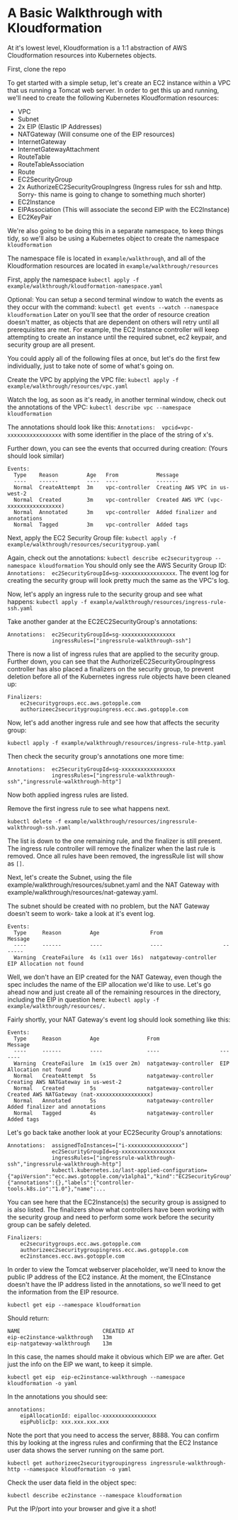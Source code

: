 # A Basic Walkthrough with Kloudformation

At it's lowest level, Kloudformation is a 1:1 abstraction of AWS Cloudformation resources into Kubernetes objects.

First, clone the repo

<NEED TO INSERT BLOCK ABOUT CLONING AND SETTING UP DEPENDENCIES>


To get started with a simple setup, let's create an EC2 instance within a VPC that us running a Tomcat web server. In order to get this up and running, we'll need to create the following Kubernetes Kloudformation resources:

- VPC
- Subnet
- 2x EIP (Elastic IP Addresses)
- NATGateway (Will consume one of the EIP resources)
- InternetGateway
- InternetGatewayAttachment
- RouteTable
- RouteTableAssociation
- Route
- EC2SecurityGroup
- 2x AuthorizeEC2SecurityGroupIngress (Ingress rules for ssh and http. Sorry- this name is going to change to something much shorter)
- EC2Instance
- EIPAssociation (This will associate the second EIP with the EC2Instance)
- EC2KeyPair

We're also going to be doing this in a separate namespace, to keep things tidy, so we'll also be using a Kubernetes object to create the namespace `kloudformation`

The namespace file is located in `example/walkthrough`, and all of the Kloudformation resources are located in `example/walkthrough/resources`

First, apply the namespace `kubectl apply -f example/walkthrough/kloudformation-namespace.yaml`

Optional: You can setup a second terminal window to watch the events as they occur with the command: `kubectl get events --watch --namespace kloudformation`  Later on you'll see that the order of resource creation doesn't matter, as objects that are dependent on others will retry until all prerequisites are met. For example, the EC2 Instance controller will keep attempting to create an instance until the required subnet, ec2 keypair, and security group are all present.

You could apply all of the following files at once, but let's do the first few individually, just to take note of some of what's going on.

Create the VPC by applying the VPC file: `kubectl apply -f example/walkthrough/resources/vpc.yaml`

Watch the log, as soon as it's ready, in another terminal window, check out the annotations of the VPC: `kubectl describe vpc --namespace kloudformation`

The annotations should look like this: `Annotations:  vpcid=vpc-xxxxxxxxxxxxxxxxx` with some identifier in the place of the string of x's.

Further down, you can see the events that occurred during creation: (Yours should look similar)
```
Events:
  Type    Reason         Age   From            Message
  ----    ------         ----  ----            -------
  Normal  CreateAttempt  3m    vpc-controller  Creating AWS VPC in us-west-2
  Normal  Created        3m    vpc-controller  Created AWS VPC (vpc-xxxxxxxxxxxxxxxxx)
  Normal  Annotated      3m    vpc-controller  Added finalizer and annotations
  Normal  Tagged         3m    vpc-controller  Added tags
```

Next, apply the EC2 Security Group file: `kubectl apply -f example/walkthrough/resources/securitygroup.yaml`

Again, check out the annotations: `kubectl describe ec2securitygroup --namespace kloudformation` You should only see the AWS Security Group ID: `Annotations:  ec2SecurityGroupId=sg-xxxxxxxxxxxxxxxxx`. The event log for creating the security group will look pretty much the same as the VPC's log.

Now, let's apply an ingress rule to the security group and see what happens: `kubectl apply -f example/walkthrough/resources/ingress-rule-ssh.yaml`

Take another gander at the EC2EC2SecurityGroup's annotations:
```
Annotations:  ec2SecurityGroupId=sg-xxxxxxxxxxxxxxxxx
              ingressRules=["ingressrule-walkthrough-ssh"]
```
There is now a list of ingress rules that are applied to the security group. Further down, you can see that the AuthorizeEC2SecurityGroupIngress controller has also placed a finalizers on the security group, to prevent deletion before all of the Kubernetes ingress rule objects have been cleaned up:
```
Finalizers:
    ec2securitygroups.ecc.aws.gotopple.com
    authorizeec2securitygroupingress.ecc.aws.gotopple.com
```

Now, let's add another ingress rule and see how that affects the security group:

`kubectl apply -f example/walkthrough/resources/ingress-rule-http.yaml`

Then check the security group's annotations one more time:

```
Annotations:  ec2SecurityGroupId=sg-xxxxxxxxxxxxxxxxx
              ingressRules=["ingressrule-walkthrough-ssh","ingressrule-walkthrough-http"]
```

Now both applied ingress rules are listed.

Remove the first ingress rule to see what happens next.

`kubectl delete -f example/walkthrough/resources/ingressrule-walkthrough-ssh.yaml`

The list is down to the one remaining rule, and the finalizer is still present. The ingress rule controller will remove the finalizer when the last rule is removed. Once all rules have been removed, the ingressRule list will show as `[]`.

Next, let's create the Subnet, using the file example/walkthrough/resources/subnet.yaml and the NAT Gateway with example/walkthrough/resources/nat-gateway.yaml.

The subnet should be created with no problem, but the NAT Gateway doesn't seem to work- take a look at it's event log.

```
Events:
  Type     Reason         Age                From                   Message
  ----     ------         ----               ----                   -------
  Warning  CreateFailure  4s (x11 over 16s)  natgateway-controller  EIP Allocation not found
```

Well, we don't have an EIP created for the NAT Gateway, even though the spec includes the name of the EIP allocation we'd like to use. Let's go ahead now and just create all of the remaining resources in the directory, including the EIP in question here: `kubectl apply -f example/walkthrough/resources/.`

Fairly shortly, your NAT Gateway's event log should look something like this:

```
Events:
  Type     Reason         Age               From                   Message
  ----     ------         ----              ----                   -------
  Warning  CreateFailure  1m (x15 over 2m)  natgateway-controller  EIP Allocation not found
  Normal   CreateAttempt  5s                natgateway-controller  Creating AWS NATGateway in us-west-2
  Normal   Created        5s                natgateway-controller  Created AWS NATGateway (nat-xxxxxxxxxxxxxxxxx)
  Normal   Annotated      5s                natgateway-controller  Added finalizer and annotations
  Normal   Tagged         4s                natgateway-controller  Added tags
```

Let's go back take another look at your EC2Security Group's annotations:

```
Annotations:  assignedToInstances=["i-xxxxxxxxxxxxxxxxx"]
              ec2SecurityGroupId=sg-xxxxxxxxxxxxxxxxx
              ingressRules=["ingressrule-walkthrough-ssh","ingressrule-walkthrough-http"]
              kubectl.kubernetes.io/last-applied-configuration={"apiVersion":"ecc.aws.gotopple.com/v1alpha1","kind":"EC2SecurityGroup","metadata":{"annotations":{},"labels":{"controller-tools.k8s.io":"1.0"},"name":...
```

You can see here that the EC2Instance(s) the security group is assigned to is also listed. The finalizers show what controllers have been working with the security group and need to perform some work before the security group can be safely deleted.

```
Finalizers:
    ec2securitygroups.ecc.aws.gotopple.com
    authorizeec2securitygroupingress.ecc.aws.gotopple.com
    ec2instances.ecc.aws.gotopple.com
```

In order to view the Tomcat webserver placeholder, we'll need to know the public IP address of the EC2 instance. At the moment, the ECInstance doesn't have the IP address listed in the annotations, so we'll need to get the information from the EIP resource.

`kubectl get eip --namespace kloudformation`

Should return:

```
NAME                          CREATED AT
eip-ec2instance-walkthrough   13m
eip-natgateway-walkthrough    13m
```

In this case, the names should make it obvious which EIP we are after. Get just the info on the EIP we want, to keep it simple.

`kubectl get eip  eip-ec2instance-walkthrough --namespace kloudformation -o yaml`

In the annotations you should see:

```
annotations:
    eipAllocationId: eipalloc-xxxxxxxxxxxxxxxxx
    eipPublicIp: xxx.xxx.xxx.xxx
```

Note the port that you need to access the server, 8888. You can confirm this by looking at the ingress rules and confirming that the EC2 Instance user data shows the server running on the same port.

`kubectl get authorizeec2securitygroupingress ingressrule-walkthrough-http --namespace kloudformation -o yaml`

Check the user data field in the object spec:

`kubectl describe ec2instance --namespace kloudformation`

Put the IP/port into your browser and give it a shot!
